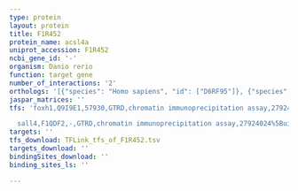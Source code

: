 ```yaml
---
type: protein
layout: protein
title: F1R452
protein_name: acsl4a
uniprot_accession: F1R452
ncbi_gene_id: '-'
organism: Danio rerio
function: target gene
number_of_interactions: '2'
orthologs: '[{"species": "Homo sapiens", "id": ["D6RF95"]}, {"species": "Mus musculus", "id": ["<a href=\"/protein/q9quj7\">Q9QUJ7</a>"]}, {"species": "Rattus norvegicus", "id": ["<a href=\"/protein/o35547\">O35547</a>"]}, {"species": "Caenorhabditis elegans", "id": ["<a href=\"/protein/q20121\">Q20121</a>", "<a href=\"/protein/q18660\">Q18660</a>"]}, {"species": "Saccharomyces cerevisiae", "id": ["<a href=\"/protein/p39002\">P39002</a>", "<a href=\"/protein/p39518\">P39518</a>", "<a href=\"/protein/p47912\">P47912</a>", "<a href=\"/protein/p30624\">P30624</a>"]}]'
jaspar_matrices: ''
tfs: 'foxh1,Q9I9E1,57930,GTRD,chromatin immunoprecipitation assay,27924024%5Buid%5D,No

  sall4,F1QDF2,-,GTRD,chromatin immunoprecipitation assay,27924024%5Buid%5D,No'
targets: ''
tfs_download: TFLink_tfs_of_F1R452.tsv
targets_download: ''
bindingSites_download: ''
binding_sites_ls: ''

---
```

